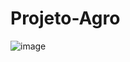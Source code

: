# Projeto-Agro

![image](https://user-images.githubusercontent.com/83011638/151980689-66ca64a4-70c7-41ee-9e1b-0f93c482a19a.png)
